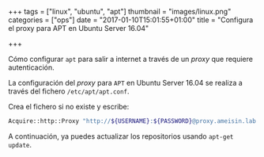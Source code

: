 +++
tags = ["linux", "ubuntu", "apt"]
thumbnail = "images/linux.png"
categories = ["ops"]
date = "2017-01-10T15:01:55+01:00"
title = "Configura el proxy para APT en Ubuntu Server 16.04"

+++

Cómo configurar `apt` para salir a internet a través de un _proxy_ que requiere autenticación.

<!--more-->

La configuración del _proxy_ para `APT` en Ubuntu Server 16.04 se realiza a través del fichero `/etc/apt/apt.conf`.

Crea el fichero si no existe y escribe:

```sh
Acquire::http::Proxy "http://${USERNAME}:${PASSWORD}@proxy.ameisin.lab:8080/amisin.pac";
```

A continuación, ya puedes actualizar los repositorios usando `apt-get update`.